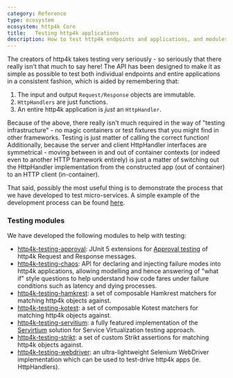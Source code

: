 ```yaml
---
category: Reference
type: ecosystem
ecosystem: http4k Core
title:   Testing http4k applications
description: How to test http4k endpoints and applications, and modules that support testing
---
```



The creators of http4k takes testing very seriously - so seriously that there really isn't that much to say here! 
The API has been designed to make it as simple as possible to test both individual endpoints and entire applications in a consistent fashion, which is aided by remembering that:

1. The input and output `Request/Response` objects are immutable.
1. `HttpHandlers` are just functions.
1. An entire http4k application is *just* an `HttpHandler`.

Because of the above, there really isn't much required in the way of "testing infrastructure" - no magic containers or test fixtures that you might find in other frameworks. 
Testing is just matter of calling the correct function! Additionally, because the server and client HttpHandler interfaces are symmetrical - moving between in and out of container contexts 
(or indeed even to another HTTP framework entirely) is just a matter of switching out the HttpHandler implementation from the constructed app (out of container) to an HTTP client (in-container).

That said, possibly the most useful thing is to demonstrate the process that we have developed to test micro-services. A simple example of the development process can be found 
[here](/tutorial/tdding_http4k/).

### Testing modules
We have developed the following modules to help with testing:

- [http4k-testing-approval](/ecosystem/http4k/module/approvaltests/): JUnit 5 extensions for [Approval testing](http://approvaltests.com/) of http4k Request and Response messages.
- [http4k-testing-chaos](/ecosystem/http4k/module/chaos/): API for declaring and injecting failure modes into http4k applications, allowing modelling and hence answering of "what if" style questions to help understand how code fares under failure conditions such as latency and dying processes.
- [http4k-testing-hamkrest](/ecosystem/http4k/module/hamkrest/): a set of composable Hamkrest matchers for matching http4k objects against.
- [http4k-testing-kotest](/ecosystem/http4k/module/kotest/): a set of composable Kotest matchers for matching http4k objects against.
- [http4k-testing-servitium](/ecosystem/http4k/module/servicevirtualisation/): a fully featured implementation of the [Servirtium] solution for Service Virtualization testing approach.
- [http4k-testing-strikt](/ecosystem/http4k/module/strikt/): a set of custom Strikt assertions for matching http4k objects against.
- [http4k-testing-webdriver](/ecosystem/http4k/module/webdriver/): an ultra-lightweight Selenium WebDriver implementation which can be used to test-drive http4k apps (ie. HttpHandlers).

[Servirtium]: https://servirtium.dev
